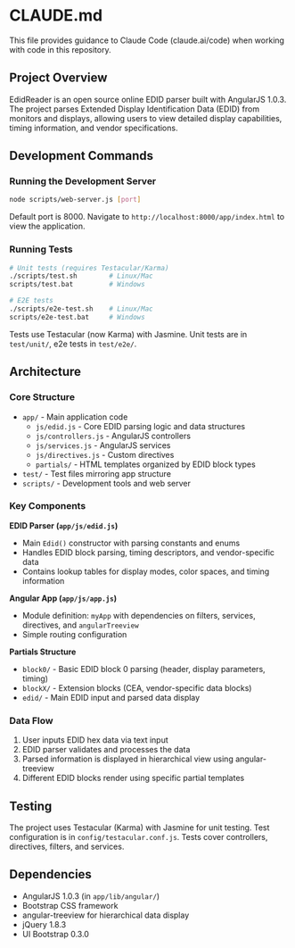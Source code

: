 # CLAUDE.md

This file provides guidance to Claude Code (claude.ai/code) when working with code in this repository.

## Project Overview

EdidReader is an open source online EDID parser built with AngularJS 1.0.3. The project parses Extended Display Identification Data (EDID) from monitors and displays, allowing users to view detailed display capabilities, timing information, and vendor specifications.

## Development Commands

### Running the Development Server
```bash
node scripts/web-server.js [port]
```
Default port is 8000. Navigate to `http://localhost:8000/app/index.html` to view the application.

### Running Tests
```bash
# Unit tests (requires Testacular/Karma)
./scripts/test.sh        # Linux/Mac
scripts/test.bat         # Windows

# E2E tests  
./scripts/e2e-test.sh    # Linux/Mac
scripts/e2e-test.bat     # Windows
```

Tests use Testacular (now Karma) with Jasmine. Unit tests are in `test/unit/`, e2e tests in `test/e2e/`.

## Architecture

### Core Structure
- `app/` - Main application code
  - `js/edid.js` - Core EDID parsing logic and data structures
  - `js/controllers.js` - AngularJS controllers
  - `js/services.js` - AngularJS services
  - `js/directives.js` - Custom directives
  - `partials/` - HTML templates organized by EDID block types
- `test/` - Test files mirroring app structure
- `scripts/` - Development tools and web server

### Key Components

**EDID Parser (`app/js/edid.js`)**
- Main `Edid()` constructor with parsing constants and enums
- Handles EDID block parsing, timing descriptors, and vendor-specific data
- Contains lookup tables for display modes, color spaces, and timing information

**Angular App (`app/js/app.js`)**
- Module definition: `myApp` with dependencies on filters, services, directives, and `angularTreeview`
- Simple routing configuration

**Partials Structure**
- `block0/` - Basic EDID block 0 parsing (header, display parameters, timing)
- `blockX/` - Extension blocks (CEA, vendor-specific data blocks)
- `edid/` - Main EDID input and parsed data display

### Data Flow
1. User inputs EDID hex data via text input
2. EDID parser validates and processes the data
3. Parsed information is displayed in hierarchical view using angular-treeview
4. Different EDID blocks render using specific partial templates

## Testing
The project uses Testacular (Karma) with Jasmine for unit testing. Test configuration is in `config/testacular.conf.js`. Tests cover controllers, directives, filters, and services.

## Dependencies
- AngularJS 1.0.3 (in `app/lib/angular/`)
- Bootstrap CSS framework
- angular-treeview for hierarchical data display
- jQuery 1.8.3
- UI Bootstrap 0.3.0